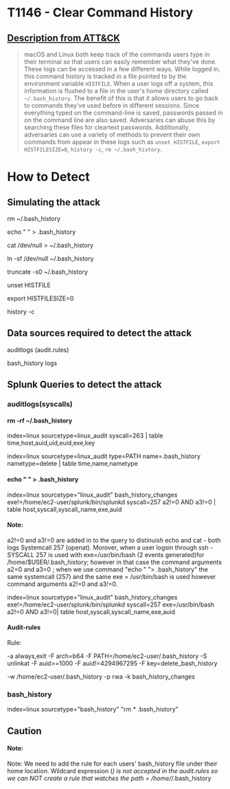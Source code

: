 # T1146 - Clear Command History
## [Description from ATT&CK](https://attack.mitre.org/wiki/Technique/T1146)
<blockquote>macOS and Linux both keep track of the commands users type in their terminal so that users can easily remember what they've done. These logs can be accessed in a few different ways. While logged in, this command history is tracked in a file pointed to by the environment variable <code>HISTFILE</code>. When a user logs off a system, this information is flushed to a file in the user's home directory called <code>~/.bash_history</code>. The benefit of this is that it allows users to go back to commands they've used before in different sessions. Since everything typed on the command-line is saved, passwords passed in on the command line are also saved. Adversaries can abuse this by searching these files for cleartext passwords. Additionally, adversaries can use a variety of methods to prevent their own commands from appear in these logs such as <code>unset HISTFILE</code>, <code>export HISTFILESIZE=0</code>, <code>history -c</code>, <code>rm ~/.bash_history</code>.</blockquote>

# How to Detect  

## Simulating the attack 

rm ~/.bash_history

echo " " > .bash_history

cat /dev/null > ~/.bash_history

ln -sf /dev/null ~/.bash_history

truncate -s0 ~/.bash_history

unset HISTFILE

export HISTFILESIZE=0

history -c

## Data sources required to detect the attack

auditlogs (audit.rules)

bash_history logs 

## Splunk Queries to detect the attack

### auditlogs(syscalls)

#### rm -rf  ~/.bash_history 

index=linux sourcetype=linux_audit syscall=263 | table time,host,auid,uid,euid,exe,key

index=linux sourcetype=linux_audit type=PATH name=.bash_history nametype=delete | table time,name,nametype

#### echo " " > .bash_history

index=linux sourcetype="linux_audit" bash_history_changes exe!=/home/ec2-user/splunk/bin/splunkd syscall=257 a2!=0 AND a3!=0 | table host,syscall,syscall_name,exe,auid

#### Note: 

a2!=0 and a3!=0 are added in to the query to distinuish echo and cat - both logs Systemcall 257 (openat). Morover, when a user logsin through ssh - SYSCALL 257 is used with exe=/usr/bin/bash (2 events generated)for /home/$USER/.bash_history; however in that case the command arguments a2=0 and a3=0 ; when we use command "echo " "> .bash_history"  the same systemcall (257) and the same exe = /usr/bin/bash is used however command arguments a2!=0 and a3!=0.

index=linux sourcetype="linux_audit" bash_history_changes exe!=/home/ec2-user/splunk/bin/splunkd syscall=257 exe=/usr/bin/bash a2!=0 AND a3!=0| table host,syscall,syscall_name,exe,auid

#### Audit-rules 
Rule: 

-a always,exit -F arch=b64 -F PATH=/home/ec2-user/.bash_history -S unlinkat -F auid>=1000 -F auid!=4294967295 -F key=delete_bash_history

-w /home/ec2-user/.bash_history -p rwa -k bash_history_changes

### bash_history 

index=linux sourcetype="bash_history"  "rm * .bash_history"

## Caution

#### Note: 
Note: We need to add the rule for each users' bash_history  file under their home location.  Wildcard expression (*) is not accepted in the audit.rules so we can NOT create a rule that watches the path = /home/*/.bash_history
